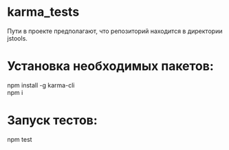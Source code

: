 # karma_tests

Пути в проекте предполагают, что репозиторий находится в директории jstools.

# Установка необходимых пакетов: 
npm install -g karma-cli  
npm i  
# Запуск тестов:
npm test
